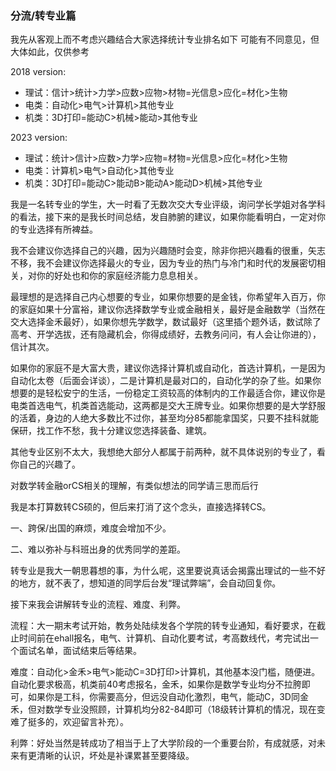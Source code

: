 ### 分流/转专业篇

我先从客观上而不考虑兴趣结合大家选择统计专业排名如下
可能有不同意见，但大体如此，仅供参考

2018 version:

- 理试：信计>统计>力学>应数>应物>材物=光信息>应化=材化>生物
- 电类：自动化>电气>计算机>其他专业
- 机类：3D打印=能动C>机械>能动>其他专业

2023 version:

- 理试：统计>信计>应数>力学>应物=材物=光信息>应化=材化>生物
- 电类：计算机>电气>自动化>其他专业
- 机类：3D打印=能动C>能动B>能动A>能动D>机械>其他专业

我是一名转专业的学生，大一时看了无数次交大专业评级，询问学长学姐对各学科的看法，接下来的是我长时间总结，发自肺腑的建议，如果你能看明白，一定对你的专业选择有所裨益。



我不会建议你选择自己的兴趣，因为兴趣随时会变，除非你把兴趣看的很重，矢志不移，我不会建议你选择最火的专业，因为专业的热门与冷门和时代的发展密切相关，对你的好处也和你的家庭经济能力息息相关。



最理想的是选择自己内心想要的专业，如果你想要的是金钱，你希望年入百万，你的家庭如果十分富裕，建议你选择数学专业或金融相关，最好是金融数学（当然在交大选择金禾最好），如果你想先学数学，数试最好（这里插个题外话，数试除了高考、开学选拔，还有隐藏机会，你得成绩好，去教务问问，有人会让你进的），信计其次。



如果你的家庭不是大富大贵，建议你选择计算机或自动化，首选计算机，一是因为自动化太卷（后面会详谈），二是计算机是最对口的，自动化学的杂了些。如果你想要的是轻松安宁的生活，一份稳定工资较高的体制内的工作最适合你，建议你是电类首选电气，机类首选能动，这两都是交大王牌专业。如果你想要的是大学舒服的活着，身边的人绝大多数比不过你，甚至均分85都能拿国奖，只要不挂科就能保研，找工作不愁，我十分建议您选择装备、建筑。



其他专业区别不太大，我想绝大部分人都属于前两种，就不具体说别的专业了，看你自己的兴趣了。



对数学转金融orCS相关的理解，有类似想法的同学请三思而后行



我是本打算数转CS硕的，但后来打消了这个念头，直接选择转CS。

一、跨保/出国的麻烦，难度会增加不少。

二、难以弥补与科班出身的优秀同学的差距。



转专业是我大一朝思暮想的事，为什么呢，这里要说真话会揭露出理试的一些不好的地方，就不表了，想知道的同学后台发“理试弊端”，会自动回复你。



接下来我会讲解转专业的流程、难度、利弊。



流程：大一期末考试开始，教务处陆续发各个学院的转专业通知，看好要求，在截止时间前在ehall报名，电气、计算机、自动化要考试，考高数线代，考完试出一个面试名单，面试结束后等结果。



难度：自动化>金禾>电气>能动C=3D打印>计算机，其他基本没门槛，随便进。自动化要求极高，机类前40考虑报名，金禾，如果你是数学专业均分不拉胯即可，如果你是工科，你需要高分，但远没自动化激烈，电气，能动C，3D同金禾，但对数学专业没照顾，计算机均分82-84即可（18级转计算机的情况，现在变难了挺多的，欢迎留言补充）。



利弊：好处当然是转成功了相当于上了大学阶段的一个重要台阶，有成就感，对未来有更清晰的认识，坏处是补课累甚至要降级。